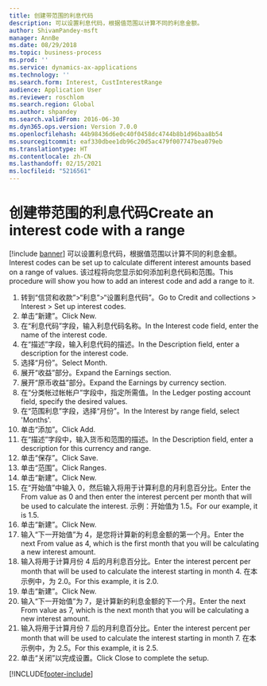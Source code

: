 ```yaml
---
title: 创建带范围的利息代码
description: 可以设置利息代码，根据值范围以计算不同的利息金额。
author: ShivamPandey-msft
manager: AnnBe
ms.date: 08/29/2018
ms.topic: business-process
ms.prod: ''
ms.service: dynamics-ax-applications
ms.technology: ''
ms.search.form: Interest, CustInterestRange
audience: Application User
ms.reviewer: roschlom
ms.search.region: Global
ms.author: shpandey
ms.search.validFrom: 2016-06-30
ms.dyn365.ops.version: Version 7.0.0
ms.openlocfilehash: 44b98436d6e0c40f0458dc4744b8b1d96baa8b54
ms.sourcegitcommit: eaf330dbee1db96c20d5ac479f007747bea079eb
ms.translationtype: HT
ms.contentlocale: zh-CN
ms.lasthandoff: 02/15/2021
ms.locfileid: "5216561"
---
```

# <a name="create-an-interest-code-with-a-range"></a><span data-ttu-id="c485c-103">创建带范围的利息代码</span><span class="sxs-lookup"><span data-stu-id="c485c-103">Create an interest code with a range</span></span>

[!include [banner](../../includes/banner.md)]
<span data-ttu-id="c485c-104">可以设置利息代码，根据值范围以计算不同的利息金额。</span><span class="sxs-lookup"><span data-stu-id="c485c-104">Interest codes can be set up to calculate different interest amounts based on a range of values.</span></span> <span data-ttu-id="c485c-105">该过程将向您显示如何添加利息代码和范围。</span><span class="sxs-lookup"><span data-stu-id="c485c-105">This procedure will show you how to add an interest code and add a range to it.</span></span>

1. <span data-ttu-id="c485c-106">转到“信贷和收款”>“利息”>“设置利息代码”。</span><span class="sxs-lookup"><span data-stu-id="c485c-106">Go to Credit and collections > Interest > Set up interest codes.</span></span>
2. <span data-ttu-id="c485c-107">单击“新建”。</span><span class="sxs-lookup"><span data-stu-id="c485c-107">Click New.</span></span>
3. <span data-ttu-id="c485c-108">在“利息代码”字段，输入利息代码名称。</span><span class="sxs-lookup"><span data-stu-id="c485c-108">In the Interest code field, enter the name of the interest code.</span></span>
4. <span data-ttu-id="c485c-109">在“描述”字段，输入利息代码的描述。</span><span class="sxs-lookup"><span data-stu-id="c485c-109">In the Description field, enter a description for the interest code.</span></span>
5. <span data-ttu-id="c485c-110">选择“月份”。</span><span class="sxs-lookup"><span data-stu-id="c485c-110">Select Month.</span></span>
6. <span data-ttu-id="c485c-111">展开“收益”部分。</span><span class="sxs-lookup"><span data-stu-id="c485c-111">Expand the Earnings section.</span></span>
7. <span data-ttu-id="c485c-112">展开“原币收益”部分。</span><span class="sxs-lookup"><span data-stu-id="c485c-112">Expand the Earnings by currency section.</span></span>
8. <span data-ttu-id="c485c-113">在“分类帐过帐帐户”字段中，指定所需值。</span><span class="sxs-lookup"><span data-stu-id="c485c-113">In the Ledger posting account field, specify the desired values.</span></span>
9. <span data-ttu-id="c485c-114">在“范围利息”字段，选择“月份”。</span><span class="sxs-lookup"><span data-stu-id="c485c-114">In the Interest by range field, select 'Months'.</span></span>
10. <span data-ttu-id="c485c-115">单击“添加”。</span><span class="sxs-lookup"><span data-stu-id="c485c-115">Click Add.</span></span>
11. <span data-ttu-id="c485c-116">在“描述”字段中，输入货币和范围的描述。</span><span class="sxs-lookup"><span data-stu-id="c485c-116">In the Description field, enter a description for this currency and range.</span></span>
12. <span data-ttu-id="c485c-117">单击“保存”。</span><span class="sxs-lookup"><span data-stu-id="c485c-117">Click Save.</span></span>
13. <span data-ttu-id="c485c-118">单击“范围”。</span><span class="sxs-lookup"><span data-stu-id="c485c-118">Click Ranges.</span></span>
14. <span data-ttu-id="c485c-119">单击“新建”。</span><span class="sxs-lookup"><span data-stu-id="c485c-119">Click New.</span></span>
15. <span data-ttu-id="c485c-120">在“开始值”中输入 0，然后输入将用于计算利息的月利息百分比。</span><span class="sxs-lookup"><span data-stu-id="c485c-120">Enter the From value as 0 and then enter the interest percent per month that will be used to calculate the interest.</span></span> <span data-ttu-id="c485c-121">示例：开始值为 1.5。</span><span class="sxs-lookup"><span data-stu-id="c485c-121">For our example, it is 1.5.</span></span>
16. <span data-ttu-id="c485c-122">单击“新建”。</span><span class="sxs-lookup"><span data-stu-id="c485c-122">Click New.</span></span>
17. <span data-ttu-id="c485c-123">输入“下一开始值”为 4，是您将计算新的利息金额的第一个月。</span><span class="sxs-lookup"><span data-stu-id="c485c-123">Enter the next From value as 4, which is the first month that you will be calculating a new interest amount.</span></span>
18. <span data-ttu-id="c485c-124">输入将用于计算月份 4 后的月利息百分比。</span><span class="sxs-lookup"><span data-stu-id="c485c-124">Enter the interest percent per month that will be used to calculate the interest starting in month 4.</span></span> <span data-ttu-id="c485c-125">在本示例中，为 2.0。</span><span class="sxs-lookup"><span data-stu-id="c485c-125">For this example, it is 2.0.</span></span>
19. <span data-ttu-id="c485c-126">单击“新建”。</span><span class="sxs-lookup"><span data-stu-id="c485c-126">Click New.</span></span>
20. <span data-ttu-id="c485c-127">输入“下一开始值”为 7，是计算新的利息金额的下一个月。</span><span class="sxs-lookup"><span data-stu-id="c485c-127">Enter the next From value as 7, which is the next month that you will be calculating a new interest amount.</span></span>
21. <span data-ttu-id="c485c-128">输入将用于计算月份 7 后的月利息百分比。</span><span class="sxs-lookup"><span data-stu-id="c485c-128">Enter the interest percent per month that will be used to calculate the interest starting in month 7.</span></span> <span data-ttu-id="c485c-129">在本示例中，为 2.5。</span><span class="sxs-lookup"><span data-stu-id="c485c-129">For this example, it is 2.5.</span></span>
22. <span data-ttu-id="c485c-130">单击“关闭”以完成设置。</span><span class="sxs-lookup"><span data-stu-id="c485c-130">Click Close to complete the setup.</span></span>



[!INCLUDE[footer-include](../../../includes/footer-banner.md)]